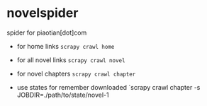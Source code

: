 novelspider
===========

spider for piaotian[dot]com

* for home links
`scrapy crawl home`

* for all novel links
`scrapy crawl novel`

* for novel chapters
`scrapy crawl chapter`


* use states for remember downloaded
`scrapy crawl chapter -s JOBDIR=./path/to/state/novel-1
